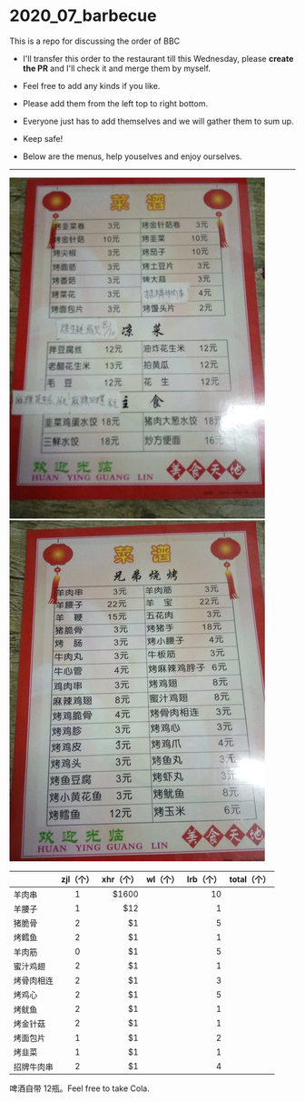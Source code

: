 # 2020_07_barbecue
This is a repo for discussing the order of BBC


- I'll transfer this order to the restaurant till this Wednesday, please **create the PR** and I'll check it and merge them by myself.


- Feel free to add any kinds if you like. 
- Please add them from the left top to right bottom.
- Everyone just has to add themselves and we will gather them to sum up.
- Keep safe!
- Below are the menus, help youselves and enjoy ourselves. 
*****

![menu1](https://github.com/luruibo1995/2020_07_barbecue/raw/master/pic/03baacbe498d7b76a070be43c0877c7c109958.jpg "meat")
![menu2](https://github.com/luruibo1995/2020_07_barbecue/raw/master/pic/3edea4a06e48060194123fcfc5489a67148001.jpg "vegetables")



|         | zjl（个）         |   xhr（个）|  wl（个）| lrb（个）|total（个）
| ------------- |:-------------:| -----:| ----:|---:|-----:|
| 羊肉串      | 1 | $1600 || 10||
| 羊腰子      | 1      |   $12 || 1||
| 猪脆骨 | 2 |    $1 || 5||
| 烤鳕鱼 | 2  |    $1 || 1||
| 羊肉筋 | 0|    $1 || 5||
| 蜜汁鸡翅 | 2|    $1 ||1||
| 烤骨肉相连 | 2|    $1 ||3||
| 烤鸡心 | 2  |    $1 ||5||
| 烤鱿鱼 | 2 |    $1 ||1||
| 烤金针菇 | 2|    $1 ||1||
| 烤面包片 | 1 |    $1 ||2||
| 烤韭菜 | 1|    $1 ||1||
| 招牌牛肉串 |2|    $1 ||4||

啤酒自带 12瓶。Feel free to take Cola.



